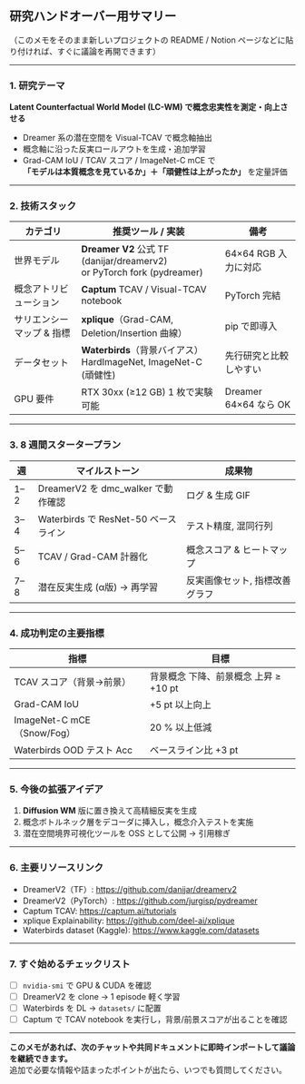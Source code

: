 ## 研究ハンドオーバー用サマリー  
（このメモをそのまま新しいプロジェクトの README / Notion ページなどに貼り付ければ、すぐに議論を再開できます）

---

### 1. 研究テーマ  
**Latent Counterfactual World Model (LC-WM) で概念忠実性を測定・向上させる**  
- Dreamer 系の潜在空間を Visual-TCAV で概念軸抽出  
- 概念軸に沿った反実ロールアウトを生成・追加学習  
- Grad-CAM IoU / TCAV スコア / ImageNet-C mCE で  
  **「モデルは本質概念を見ているか」＋「頑健性は上がったか」** を定量評価  

---

### 2. 技術スタック  
| カテゴリ | 推奨ツール / 実装 | 備考 |
|----------|-----------------|------|
| 世界モデル | **Dreamer V2** 公式 TF (danijar/dreamerv2) <br>or PyTorch fork (pydreamer) | 64×64 RGB 入力に対応  
| 概念アトリビューション | **Captum** TCAV / Visual-TCAV notebook | PyTorch 完結  
| サリエンシーマップ & 指標 | **xplique**（Grad-CAM, Deletion/Insertion 曲線） | pip で即導入  
| データセット | **Waterbirds**（背景バイアス）<br>HardImageNet, ImageNet-C (頑健性) | 先行研究と比較しやすい  
| GPU 要件 | RTX 30xx (≥12 GB) 1 枚で実験可能 | Dreamer 64×64 なら OK  

---

### 3. 8 週間スタータープラン

| 週 | マイルストーン | 成果物 |
|----|----------------|--------|
| 1–2 | DreamerV2 を dmc_walker で動作確認 | ログ & 生成 GIF  
| 3–4 | Waterbirds で ResNet-50 ベースライン | テスト精度, 混同行列  
| 5–6 | TCAV / Grad-CAM 計器化 | 概念スコア & ヒートマップ  
| 7–8 | 潜在反実生成 (α版) → 再学習 | 反実画像セット, 指標改善グラフ  

---

### 4. 成功判定の主要指標  
| 指標 | 目標 |
|------|------|
| TCAV スコア（背景→前景） | 背景概念 下降、前景概念 上昇 ≥ +10 pt |
| Grad-CAM IoU | +5 pt 以上向上 |
| ImageNet-C mCE（Snow/Fog） | 20 % 以上低減 |
| Waterbirds OOD テスト Acc | ベースライン比 +3 pt |

---

### 5. 今後の拡張アイデア  
1. **Diffusion WM** 版に置き換えて高精細反実を生成  
2. 概念ボトルネック層をデコーダに挿入し，概念介入テストを実施  
3. 潜在空間境界可視化ツールを OSS として公開 → 引用稼ぎ

---

### 6. 主要リソースリンク  
- DreamerV2（TF）: <https://github.com/danijar/dreamerv2>  
- DreamerV2（PyTorch）: <https://github.com/jurgisp/pydreamer>  
- Captum TCAV: <https://captum.ai/tutorials>  
- xplique Explainability: <https://github.com/deel-ai/xplique>  
- Waterbirds dataset (Kaggle): <https://www.kaggle.com/datasets>  

---

### 7. すぐ始めるチェックリスト  
- [ ] `nvidia-smi` で GPU & CUDA を確認  
- [ ] DreamerV2 を clone → 1 episode 軽く学習  
- [ ] Waterbirds を DL → `datasets/` に配置  
- [ ] Captum で TCAV notebook を実行し，背景/前景スコアが出ることを確認  

---

**このメモがあれば、次のチャットや共同ドキュメントに即時インポートして議論を継続できます。**  
追加で必要な情報や詰まったポイントが出たら、いつでも質問してください。
